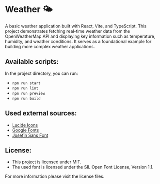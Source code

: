 # Weather 🌤

A basic weather application built with React, Vite, and TypeScript. This project demonstrates fetching real-time weather data from the OpenWeatherMap API and displaying key information such as temperature, humidity, and weather conditions. It serves as a foundational example for building more complex weather applications.

## Available scripts:

In the project directory, you can run:

- `npm run start`
- `npm run lint`
- `npm run preview`
- `npm run build`

## Used external sources:

- [Lucide Icons](https://lucide.dev)
- [Google Fonts](https://fonts.google.com/specimen/Josefin+Sans)
- [Josefin Sans Font](https://github.com/googlefonts/josefinsans)

## License:

- This project is licensed under MIT.
- The used font is licensed under the SIL Open Font License, Version 1.1.

For more information please visit the license files.
